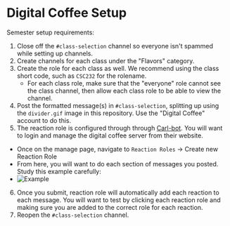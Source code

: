 # Digital Coffee Setup

Semester setup requirements:

1. Close off the `#class-selection` channel so everyone isn't spammed while setting up channels.
2. Create channels for each class under the "Flavors" category. 
3. Create the role for each class as well. We recommend using the class short code, such as `CSC232` for the rolename.
     * For each class role, make sure that the "everyone" role cannot see the class channel, then allow each class role to be able to view the channel. 
4. Post the formatted message(s) in `#class-selection`, splitting up using the `divider.gif` image in this repository. Use the "Digital Coffee" account to do this. 
5. The reaction role is configured through through [Carl-bot](https://carl.gg/). You will want to login and manage the digital coffee server from their website.
  * Once on the manage page, navigate to `Reaction Roles` -> Create new Reaction Role
  * From here, you will want to do each section of messages you posted. Study this example carefully: 
  * ![Example](https://i.imgur.com/mQZ6ln1.png "Title")
6. Once you submit, reaction role will automatically add each reaction to each message. You will want to test by clicking each reaction role and making sure you are added to the correct role for each reaction.
7. Reopen the `#class-selection` channel. 

